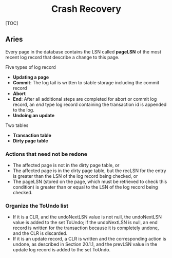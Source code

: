 # <center>Crash Recovery</center>

[TOC]

## Aries

Every page in the database contains the LSN called **pageLSN** of the most recent log record that describe a change to this page.

Five types of log record

- **Updating a page**
- **Commit**: The log tail is written to stable storage including the commit record
- **Abort**
- **End**: After all additional steps are completed for abort or commit log record, an *end* type log record containing the transaction id is appended to the log.
- **Undoing an update**

Two tables

- **Transaction table**
- **Dirty page table**

### Actions that need not be redone

- The affected page is not in the dirty page table, or
- The affected page is in the dirty page table, but the recLSN for the entry is greater than the LSN of the log record being checked, or
- The pageLSN (stored on the page, which must be retrieved to check this condition) is greater than or equal to the LSN of the log record being checked.

### Organize the ToUndo list

- If it is a CLR, and the undoNextLSN value is not null, the undoNextLSN value is added to the set ToUndo; if the undoNextLSN is null, an end record is written for the transaction because it is completely undone, and the CLR is discarded.
- If it is an update record, a CLR is written and the corresponding action is undone, as described in Section 20.1.1, and the prevLSN value in the update log record is added to the set ToUndo.

